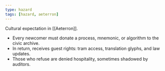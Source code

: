 ```yaml
---
type: hazard
tags: [hazard, aeterron]
---
```

Cultural expectation in [[Aeterron]].  
- Every newcomer must donate a process, mnemonic, or algorithm to the civic archive.  
- In return, receives guest rights: tram access, translation glyphs, and law updates.  
- Those who refuse are denied hospitality, sometimes shadowed by auditors.  
